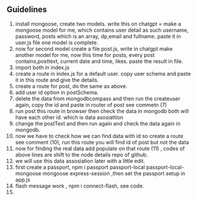 ## Guidelines
1. install mongoose, create two models. write this on chatgpt = make a mongoose model for me, which contains user detail as such username, password, posts which is an array, dp,email and fullname. paste it in user.js file one model is complete.
2. now for second model create a file post.js, write in chatgpt make another model for me, now this time for posts, every post contains,posttext, current date and time, likes. paste the result  in file.
3. import both in index.js
4. create a route in index.js for a default user. copy user schema and paste it in this route and give the details.
5. create a route for post, do the same as above.
6. add user id option in postSchema.
7. delete the data from mongodbcompass and then   run the createuser again, copy the id and paste in router of post see commetn (7)
8. run post this route  in browser then check the data in mongodb both will have each other id. which is data asosiattion
9. change the postText and then  run again and check the data again in mongodb.
10. now we have to check how we can find data with id so create a route see comment (10),  run this route you will find id of post but not the data
11. now for finding the real data add populate on that route (11) , codes of above lines are shift to the node details repo of github.
12. we will use this data assosiation later with a little edit.
13. first create a passport, npm i passport passport-local passport-local-mongoose mongoose express-session ,then set the passport setup in app.js
14. flash message work , npm i connect-flash, see code.
15. 